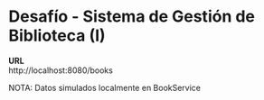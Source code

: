 # Desafío - Sistema de Gestión de Biblioteca (I)
  
**URL**  
http://localhost:8080/books
  
NOTA: Datos simulados localmente en BookService
 
